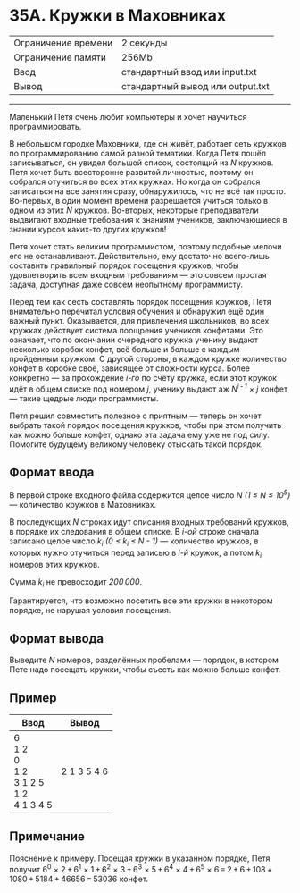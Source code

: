 # 35A. Кружки в Маховниках

<table>
  <tr>
  	<td>Ограничение времени</td>
  	<td>2 секунды</td>
  </tr>
  <tr>
  	<td>Ограничение памяти</td>
  	<td>256Mb</td>
  </tr>
  <tr>
  	<td>Ввод</td>
  	<td>стандартный ввод или input.txt</td>
  </tr>
  <tr>
  	<td>Вывод</td>
  	<td>стандартный вывод или output.txt</td>
  </tr>
</table>

---
Маленький Петя очень любит компьютеры и хочет научиться программировать.

В небольшом городке Маховники, где он живёт, работает сеть кружков по программированию самой разной тематики. Когда Петя пошёл записываться, он увидел большой список, состоящий из *N* кружков. Петя хочет быть всесторонне развитой личностью, поэтому он собрался отучиться во всех этих кружках. Но когда он собрался записаться на все занятия сразу, обнаружилось, что не всё так просто. Во-первых, в один момент времени разрешается учиться только в одном из этих *N* кружков. Во-вторых, некоторые преподаватели выдвигают входные требования к знаниям учеников, заключающиеся в знании курсов каких-то других кружков!

Петя хочет стать великим программистом, поэтому подобные мелочи его не останавливают. Действительно, ему достаточно всего-лишь составить правильный порядок посещения кружков, чтобы удовлетворить всем входным требованиям — это совсем простая задача, доступная даже совсем неопытному программисту.

Перед тем как сесть составлять порядок посещения кружков, Петя внимательно перечитал условия обучения и обнаружил ещё один важный пункт. Оказывается, для привлечения школьников, во всех кружках действует система поощрения учеников конфетами. Это означает, что по окончании очередного кружка ученику выдают несколько коробок конфет, всё больше и больше с каждым пройденным кружком. С другой стороны, в каждом кружке количество конфет в коробке своё, зависящее от сложности курса. Более конкретно — за прохождение *i-го* по счёту кружка, если этот кружок идёт в общем списке под номером *j*, ученику выдают аж *N<sup>i - 1</sup> × j* конфет — такие щедрые люди программисты.

Петя решил совместить полезное с приятным — теперь он хочет выбрать такой порядок посещения кружков, чтобы при этом получить как можно больше конфет, однако эта задача ему уже не под силу. Помогите будущему великому человеку отыскать такой порядок.

## Формат ввода

В первой строке входного файла содержится целое число *N (1 ≤ N ≤ 10<sup>5</sup>)* — количество кружков в Маховниках.

В последующих *N* строках идут описания входных требований кружков, в порядке их следования в общем списке. В *i-ой* строке сначала записано целое число *k<sub>i</sub> (0 ≤ k<sub>i</sub> ≤ N - 1)* — количество кружков, в которых нужно отучиться перед записью в *i-й* кружок, а потом *k<sub>i</sub>* номеров этих кружков.

Сумма *k<sub>i</sub>* не превосходит *200 000*.

Гарантируется, что возможно посетить все эти кружки в некотором порядке, не нарушая условия посещения.

## Формат вывода

Выведите *N* номеров, разделённых пробелами — порядок, в котором Пете надо посещать кружки, чтобы съесть как можно больше конфет.

## Пример

|Ввод|Вывод|
|---|---|
|6<br>1 2<br>0<br>1 2<br>3 1 2 5<br>1 2<br>4 1 3 4 5|2 1 3 5 4 6|

## Примечание

Пояснение к примеру. Посещая кружки в указанном порядке, Петя получит 6<sup>0</sup> × 2 + 6<sup>1</sup> × 1 + 6<sup>2</sup> × 3 + 6<sup>3</sup> × 5 + 6<sup>4</sup> × 4 + 6<sup>5</sup> × 6 = 2 + 6 + 108 + 1080 + 5184 + 46656 = 53036 конфет.
